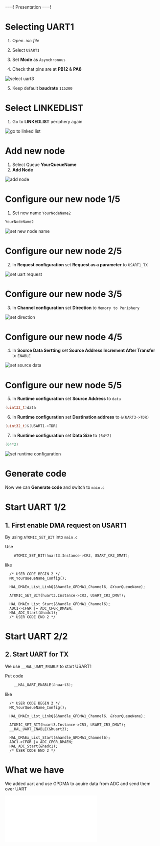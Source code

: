 ----!
Presentation
----!

# Selecting UART1

1. Open *.ioc file*
2. Select `USART1`
3. Set **Mode** as `Asynchronous`

4. Check that pins are at **PB12** & **PA8**

![select uart3](./img/18.gif)

5. Keep default **baudrate** `115200`

# Select LINKEDLIST

1. Go to **LINKEDLIST** periphery again

![go to linked list](./img/18.gif)

# Add new node

1. Select Queue **YourQueueName**
2. **Add Node**

![add node](./img/20.gif)

# Configure our new node 1/5

1. Set new name `YourNodeName2`

```c
YourNodeName2
```

![set new node name](./img/21.gif)

# Configure our new node 2/5

2. In **Request configuration** set **Request as a parameter** to `USART1_TX`

![set uart request](./img/22.gif)

# Configure our new node 3/5

3. In **Channel configuration** set **Direction** to `Memory to Periphery`

![set direction](./img/23.gif)

# Configure our new node 4/5

4. In **Source Data Sertting** set **Source Address Increment After Transfer** to `ENABLE` 

![set source data](./img/24.gif)

# Configure our new node 5/5

5. In **Runtime configuration** set **Source Address** to `data`

```c
(uint32_t)data
```

6. In **Runtime configuration** set **Destination address** to `&(UART3->TDR)`

```c
(uint32_t)&(USART1->TDR)
```

7. In **Runtime configuration** set **Data Size** to `(64*2)`

```c
(64*2)
```

![set runtime configuration](./img/25.gif)

# Generate code

Now we can **Generate code** and switch to `main.c`

# Start UART 1/2

## 1. First enable DMA request on USART1

By using  `ATOMIC_SET_BIT` into `main.c`

Use 

```c
    ATOMIC_SET_BIT(huart3.Instance->CR3, USART_CR3_DMAT);
```

like 


```c-nc
  /* USER CODE BEGIN 2 */
  MX_YourQueueName_Config();

  HAL_DMAEx_List_LinkQ(&handle_GPDMA1_Channel6, &YourQueueName);
  
  ATOMIC_SET_BIT(huart3.Instance->CR3, USART_CR3_DMAT);

  HAL_DMAEx_List_Start(&handle_GPDMA1_Channel6);
  ADC1->CFGR |= ADC_CFGR_DMAEN;
  HAL_ADC_Start(&hadc1);
  /* USER CODE END 2 */
```

# Start UART 2/2

## 2. Start UART for TX

We use `__HAL_UART_ENABLE` to start USART1

Put code

```c
    __HAL_UART_ENABLE(&huart3);
```

like 

```c-nc
  /* USER CODE BEGIN 2 */
  MX_YourQueueName_Config();

  HAL_DMAEx_List_LinkQ(&handle_GPDMA1_Channel6, &YourQueueName);
  
  ATOMIC_SET_BIT(huart3.Instance->CR3, USART_CR3_DMAT);
  __HAL_UART_ENABLE(&huart3);

  HAL_DMAEx_List_Start(&handle_GPDMA1_Channel6);
  ADC1->CFGR |= ADC_CFGR_DMAEN;
  HAL_ADC_Start(&hadc1);
  /* USER CODE END 2 */
```

# What we have

We added uart and use GPDMA to aquire data from ADC and send them over UART

![adc dma uart](./img/adc_dma_uart.json)
